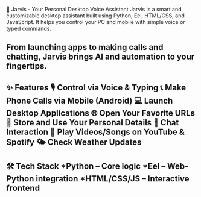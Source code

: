 🤖 Jarvis - Your Personal Desktop Voice Assistant
Jarvis is a smart and customizable desktop assistant built using Python, Eel, HTML/CSS, and JavaScript. It helps you control your PC and mobile with simple voice or typed commands.

From launching apps to making calls and chatting, Jarvis brings AI and automation to your fingertips.
----------------------------------------------------------------------------------------------------------------------------------------

✨ Features
🎙️ Control via Voice & Typing
📞 Make Phone Calls via Mobile (Android)
💻 Launch Desktop Applications
🌐 Open Your Favorite URLs
🙋 Store and Use Your Personal Details
🤖 Chat Interaction
🎵 Play Videos/Songs on YouTube & Spotify
🌤️ Check Weather Updates
-----------------------------------------------------------------------------------------------------------------------------------------
🛠️ Tech Stack
*Python – Core logic
*Eel – Web-Python integration
*HTML/CSS/JS – Interactive frontend
------------------------------------------------------------------------------------------------------------------------------------------
